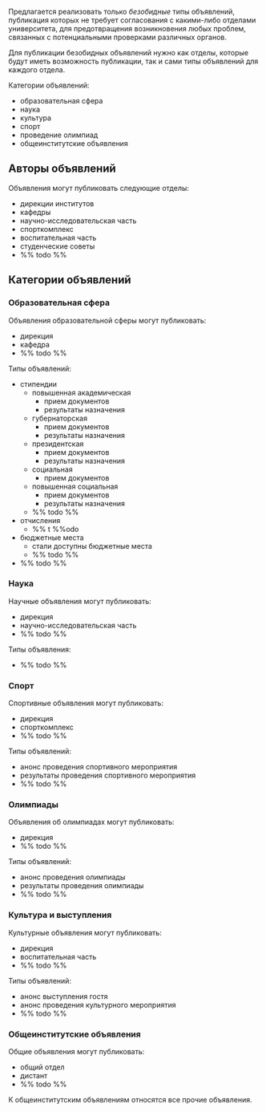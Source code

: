 Предлагается реализовать только *безобидные* типы объявлений, публикация которых не требует согласования с какими-либо отделами университета, для предотвращения возникновения любых проблем, связанных с потенциальными проверками различных органов. 

Для публикации безобидных объявлений нужно как отделы, которые будут иметь возможность публикации, так и сами типы объявлений для каждого отдела.

Категории объявлений:
- образовательная сфера
- наука
- культура
- спорт
- проведение олимпиад
- общеинститутские объявления


## Авторы объявлений
Объявления могут публиковать следующие отделы:
- дирекции институтов
- кафедры
- научно-исследовательская часть
- спорткомплекс
- воспитательная часть
- студенческие советы
- %% todo %%

## Категории объявлений
### Образовательная сфера
Объявления образовательной сферы могут публиковать:
- дирекция
- кафедра
- %% todo %% 

Типы объявлений:
- стипендии
	- повышенная академическая
		- прием документов
		- результаты назначения
	- губернаторская
		- прием документов
		- результаты назначения
	- президентская
		- прием документов
		- результаты назначения
	- социальная
		- прием документов
	- повышенная социальная
		- прием документов
		- результаты назначения
	- %% todo %% 
- отчисления
	- %% t %%odo 
- бюджетные места
	- стали доступны бюджетные места
	- %% todo %% 
- %% todo %% 

### Наука
Научные объявления могут публиковать:
- дирекция
- научно-исследовательская часть
- %% todo %% 

Типы объявления:
- %% todo %% 

### Спорт
Спортивные объявления могут публиковать:
- дирекция 
- спорткомплекс
- %% todo %% 

Типы объявлений:
- анонс проведения спортивного мероприятия
- результаты проведения спортивного мероприятия
- %% todo %% 
### Олимпиады
Объявления об олимпиадах могут публиковать:
- дирекция 
- %% todo %% 

Типы объявлений:
- анонс проведения олимпиады
- результаты проведения олимпиады
- %% todo %% 
 
### Культура и выступления
Культурные объявления могут публиковать:
- дирекция
- воспитательная часть
- %% todo %% 

Типы объявлений:
- анонс выступления гостя
- анонс проведения культурного мероприятия
- %% todo %% 

### Общеинститутские объявления 
Общие объявления могут публиковать:
- общий отдел
- дистант
- %% todo %% 

К общеинститутским объявлениям относятся все прочие объявления.

